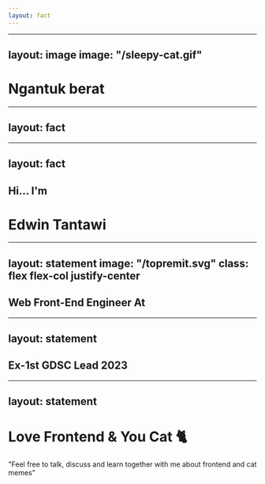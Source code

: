 ```yaml
---
layout: fact
---
```


<v-switch>
  <template #0>
    <h1
      v-motion
      :duration="500"
      :initial="{ scale: 0 }"
      :enter="{ scale: 1 }"
    >
      Hai...
    </h1>
  </template>
  <template #1>
    <h1 
      v-motion
      :duration="500"
      :initial="{ scale: 0 }"
      :click-1="{ scale: 1 }"
    >
      Apa Kabar?
    </h1>
  </template>
  <template #2>
    <h1 
      v-motion
      :duration="500"
      :initial="{ scale: 0 }"
      :click-2="{ scale: 1 }"
    >
      Bohong!!!
    </h1>
  </template>
</v-switch>

---
layout: image
image: "/sleepy-cat.gif"
---

<style>
  .slidev-layout {
    background-size: contain !important;
  }

  .light h1 {
   color:black;
  }
  .dark h1 {
    color: white;
  }
</style>

# Ngantuk berat

---
layout: fact
---

<v-switch>
 <template #0>
    <h1 
      v-motion
      :duration="500"
      :initial="{ scale: 0 }"
      :enter="{ scale: 1 }"
    >
      Lanjut Makan 🤤
    </h1>
  </template>
 <template #1>
    <h1 
      v-motion
      :duration="500"
      :initial="{ scale: 0 }"
      :click-1="{ scale: 1 }"
    >
      Daging 🍖
    </h1>
  </template>
  <template #2>
    <h1 
      v-motion
      :duration="500"
      :initial="{ scale: 0 }"
      :click-2="{ scale: 1 }"
    >
      Wagyu 😋
    </h1>
  </template>
  <template #3>
    <h1 
      v-motion
      :duration="500"
      :initial="{ scale: 0 }"
      :click-3="{ scale: 1 }"
    >
      A6 😳
    </h1>
  </template>
  <template #4>
    <h1 
      v-motion
      :duration="500"
      :initial="{ scale: 0 }"
      :click-4="{ scale: 1 }"
    >
      ASIX 😂
    </h1>
  </template>
  <template #5>
    <h1 
      v-motion
      :duration="500"
      :initial="{ opacity: 0 }"
      :click-5="{ opacity: 1 }"
    >
      ASI<span class="color-slate opacity-30">X</span>K 😁
    </h1>
  </template>
</v-switch>

---
layout: fact
---

## Hi... I'm

<h1
  v-motion
  :duration="1000"
  :initial="{ opacity: 0 }"
  :enter="{ opacity: 1 }"
  class="gemini-text"
>
  Edwin Tantawi
</h1>

---
layout: statement
image: "/topremit.svg"
class: flex flex-col justify-center
---

<style>
  .light .st2{fill:#2E4865;}
  .dark .st2{fill:#FFFFFF !important;}
</style>

<h2>Web <span class="topremit-text">Front-End Engineer</span> At</h2>
<Topremit class="w-100 mx-auto mt-4"/>

---
layout: statement
---

<h2>Ex-1st GDSC Lead 2023</h2>
<GDSCMikroskil class="h-16 mt-6"/>

---
layout: statement
---

# Love <span class="topremit-text">Frontend</span> & <span class="line-through color-slate">You</span> <span class="firebase-text">Cat</span> 🐈

<p class="text-slate">"Feel free to talk, discuss and learn together with me about frontend and cat memes"</p>

